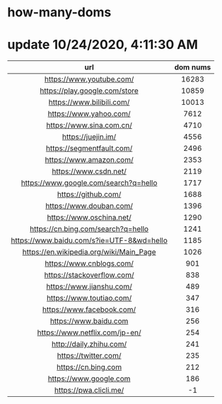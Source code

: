 # how-many-doms

# update 10/24/2020, 4:11:30 AM

url | dom nums
:-: | :-:
https://www.youtube.com/ | 16283
https://play.google.com/store | 10859
https://www.bilibili.com/ | 10013
https://www.yahoo.com/ | 7612
https://www.sina.com.cn/ | 4710
https://juejin.im/ | 4556
https://segmentfault.com/ | 2496
https://www.amazon.com/ | 2353
https://www.csdn.net/ | 2119
https://www.google.com/search?q=hello | 1717
https://github.com/ | 1688
https://www.douban.com/ | 1396
https://www.oschina.net/ | 1290
https://cn.bing.com/search?q=hello | 1241
https://www.baidu.com/s?ie=UTF-8&wd=hello | 1185
https://en.wikipedia.org/wiki/Main_Page | 1026
https://www.cnblogs.com/ | 901
https://stackoverflow.com/ | 838
https://www.jianshu.com/ | 489
https://www.toutiao.com/ | 347
https://www.facebook.com/ | 316
https://www.baidu.com | 256
https://www.netflix.com/jp-en/ | 254
http://daily.zhihu.com/ | 241
https://twitter.com/ | 235
https://cn.bing.com | 212
https://www.google.com | 186
https://pwa.clicli.me/ | -1

